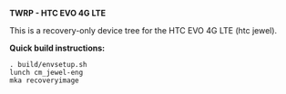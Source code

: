 **TWRP - HTC EVO 4G LTE**

This is a recovery-only device tree for the HTC EVO 4G LTE (htc jewel).

**Quick build instructions:**

    . build/envsetup.sh
    lunch cm_jewel-eng
    mka recoveryimage
